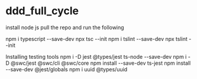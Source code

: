 # ddd_full_cycle
install node js
pull the repo and run the following 

npm i typescript --save-dev
npx tsc --init
npm i tslint --save-dev
npx tslint --init     

Installing testing tools
npm i -D jest @types/jest ts-node --save-dev
npm i -D @swc/jest @swc/cli @swc/core
npm install --save-dev ts-jest
npm install --save-dev @jest/globals
npm i uuid @types/uuid

